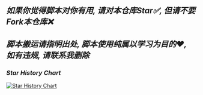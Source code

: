  *如果你觉得脚本对你有用, 请对本仓库Star✅, 但请不要Fork本仓库❌*
---
  *脚本搬运请指明出处, 脚本使用纯属以学习为目的❤️, 如有违规, 请联系我删除*
---
### *Star History Chart*
[![Star History Chart](https://api.star-history.com/svg?repos=yuheng0101/X&type=Date)](https://star-history.com/#yuheng0101/X&Date)
